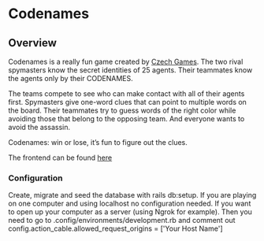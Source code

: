 # Codenames
## Overview
Codenames is a really fun game created by [Czech Games](https://czechgames.com/en/codenames/). 
The two rival spymasters know the secret identities of 25 agents. Their teammates know the agents only by their CODENAMES.

The teams compete to see who can make contact with all of their agents first. Spymasters give one-word clues that can point to multiple words on the board. Their teammates try to guess words of the right color while avoiding those that belong to the opposing team. And everyone wants to avoid the assassin.

Codenames: win or lose, it’s fun to figure out the clues.

The frontend can be found [here](https://github.com/Zman613/codenames-frontend)

### Configuration
Create, migrate and seed the database with rails db:setup.
If you are playing on one computer and using localhost no configuration needed. If you want to open up your computer as a server (using Ngrok for example). Then you need to go to .config/environments/development.rb and comment out config.action_cable.allowed_request_origins = ['Your Host Name'] 
